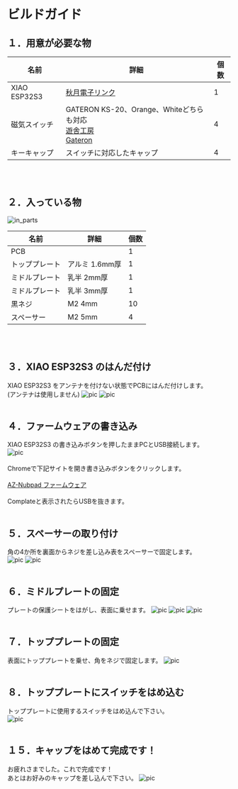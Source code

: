 # ビルドガイド

## １．用意が必要な物

| 名前 | 詳細 | 個数 |
| --- | --- | --- |
| XIAO ESP32S3 | <a href="https://akizukidenshi.com/catalog/g/gM-18078/" target="_blank">秋月電子リンク</a> | 1 |
| 磁気スイッチ | GATERON KS-20、Orange、Whiteどちらも対応<br> <a href="https://shop.yushakobo.jp/products/8165" target="_blank">遊舎工房</a><br><a href="https://gateron.com/products/gateron-ks-20-magnetic-white-switch-set" target="_blank">Gateron</a> | 4 |
| キーキャップ | スイッチに対応したキャップ | 4 |
<br><br>

## ２．入っている物
![in_parts](/docs/img/DSC_1718.jpg)

| 名前 | 詳細 | 個数 |
| --- | --- | --- |
| PCB | 　 | 1 |
| トッププレート | アルミ 1.6mm厚 | 1 |
| ミドルプレート | 乳半 2mm厚 | 1 |
| ミドルプレート | 乳半 3mm厚 | 1 |
| 黒ネジ | M2 4mm | 10 |
| スペーサー | M2 5mm | 4 |
<br><br>

## ３．XIAO ESP32S3 のはんだ付け
XIAO ESP32S3 をアンテナを付けない状態でPCBにはんだ付けします。<br>
(アンテナは使用しません)
![pic](/docs/img/DSC_1723.jpg)
![pic](/docs/img/DSC_1730.jpg)
<br><br>

## ４．ファームウェアの書き込み
XIAO ESP32S3 の書き込みボタンを押したままPCとUSB接続します。<br>
![pic](/docs/img/DSC_1732.jpg)
<br><br>
Chromeで下記サイトを開き書き込みボタンをクリックします。<br><br>
<a href="https://akizukidenshi.com/catalog/g/gM-18078/" target="_blank">AZ-Nubpad ファームウェア</a><br><br>
Complateと表示されたらUSBを抜きます。
<br><br>

## ５．スペーサーの取り付け
角の4か所を裏面からネジを差し込み表をスペーサーで固定します。<br>
![pic](/docs/img/DSC_1734.jpg)
![pic](/docs/img/DSC_1737.jpg)
<br><br>

## ６．ミドルプレートの固定
プレートの保護シートをはがし、表面に乗せます。
![pic](/docs/img/DSC_1738.jpg)
![pic](/docs/img/DSC_1739.jpg)
![pic](/docs/img/DSC_1741.jpg)
<br><br>

## ７．トッププレートの固定
表面にトッププレートを乗せ、角をネジで固定します。
![pic](/docs/img/DSC_1744.jpg)
<br><br>

## ８．トッププレートにスイッチをはめ込む
トッププレートに使用するスイッチをはめ込んで下さい。<br>
![pic](/docs/img/DSC_1746.jpg)
<br><br>


## １５．キャップをはめて完成です！
お疲れさまでした。これで完成です！<br>
あとはお好みのキャップを差し込んで下さい。
![pic](/docs/img/DSC_1747.jpg)
<br><br>

